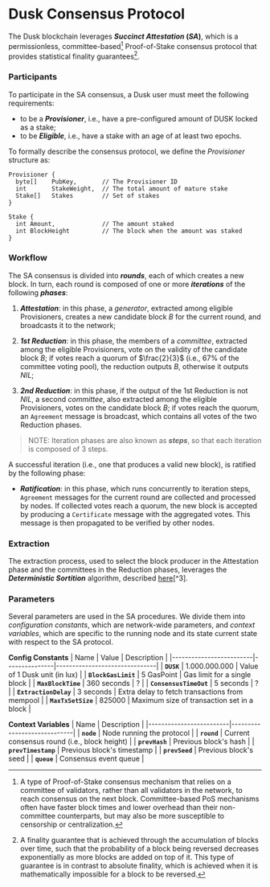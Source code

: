 # Dusk Consensus Protocol
The Dusk blockchain leverages **_Succinct Attestation_ (_SA_)**, which is a permissionless, committee-based[^1] Proof-of-Stake consensus protocol that provides statistical finality guarantees[^2]. 

### Participants
To participate in the SA consensus, a Dusk user must meet the following requirements:
 - to be a **_Provisioner_**, i.e., have a pre-configured amount of DUSK locked as a stake;
 - to be **_Eligible_**, i.e., have a stake with an age of at least two epochs.  <!-- TODO: define epoch -->

To formally describe the consensus protocol, we define the *Provisioner* structure as:
```
Provisioner {
  byte[]    PubKey,       // The Provisioner ID
  int       StakeWeight,  // The total amount of mature stake
  Stake[]   Stakes        // Set of stakes
}

Stake {
  int Amount,             // The amount staked
  int BlockHeight         // The block when the amount was staked
}
```

### Workflow
The SA consensus is divided into **_rounds_**, each of which creates a new block. In turn, each round is composed of one or more **_iterations_** of the following **_phases_**:

  1. **_Attestation_**: in this phase, a _generator_, extracted among eligible Provisioners, creates a new candidate block $B$ for the current round, and broadcasts it to the network;
  
  2. **_1st Reduction_**: in this phase, the members of a _committee_, extracted among the  eligible Provisioners, vote on the validity of the candidate block $B$; 
  if votes reach a quorum of $\frac{2}{3}$ (i.e., 67% of the committee voting pool), the reduction outputs $B$, otherwise it outputs $NIL$;

  3. **_2nd Reduction_**: in this phase, if the output of the 1st Reduction is not $NIL$, a second _committee_, also extracted among the eligible Provisioners, votes on the candidate block $B$;
  if votes reach the quorum, an `Agreement` message is broadcast, which contains all votes of the two Reduction phases.

> NOTE: Iteration phases are also known as **_steps_**, so that each iteration is composed of 3 steps.
<!-- TODO: mention maximum number of steps -->

A successful iteration (i.e., one that produces a valid new block), is ratified by the following phase:
 - **_Ratification_**: in this phase, which runs concurrently to iteration steps, `Agreement` messages for the current round are collected and processed by nodes. If collected votes reach a quorum, the new block is accepted by producing a `Certificate` message with the aggregated votes. This message is then propagated to be verified by other nodes.

### Extraction 
The extraction process, used to select the block producer in the Attestation phase and the committees in the Reduction phases, leverages the **_Deterministic Sortition_** algorithm, described [here](sortition/README.md)[^3]. 
<!-- TODO: add link to description -->


### Parameters
Several parameters are used in the SA procedures.
We divide them into _configuration constants_, which are network-wide parameters, and _context variables_, which are specific to the running node and its state current state with respect to the SA protocol.

**Config Constants**
| Name                    | Value         | Description                   |
|-------------------------|---------------|-------------------------------|
| **`DUSK`**              | 1.000.000.000 | Value of 1 Dusk unit (in lux) |
| **`BlockGasLimit`**     | 5 GasPoint    | Gas limit for a single block  |
| **`MaxBlockTime`**      | 360 seconds   | ?                             | <!-- TODO -->
| **`ConsensusTimeOut`**  | 5 seconds     | ?                             | <!-- TODO -->
| **`ExtractionDelay`**   | 3 seconds     | Extra delay to fetch transactions from mempool |
| **`MaxTxSetSize`**      | 825000        | Maximum size of transaction set in a block     |

**Context Variables**
| Name                    | Description                 |
|-------------------------|-----------------------------|
| **`node`**              | Node running the protocol   | <!-- TODO: mention/define its content (keys) -->
| **`round`**             | Current consensus round (i.e., block height) |
| **`prevHash`**          | Previous block's hash       |
| **`prevTimestamp`**     | Previous block's timestamp  |
| **`prevSeed`**          | Previous block's seed       |
| **`queue`**             | Consensus event queue       | <!-- TODO: delete this? -->

<!-------------------- Footnotes -------------------->

[^1]: A type of Proof-of-Stake consensus mechanism that relies on a committee of validators, rather than all validators in the network, to reach consensus on the next block. Committee-based PoS mechanisms often have faster block times and lower overhead than their non-committee counterparts, but may also be more susceptible to censorship or centralization.

[^2]: A finality guarantee that is achieved through the accumulation of blocks over time, such that the probability of a block being reversed decreases exponentially as more blocks are added on top of it. This type of guarantee is in contrast to absolute finality, which is achieved when it is mathematically impossible for a block to be reversed.